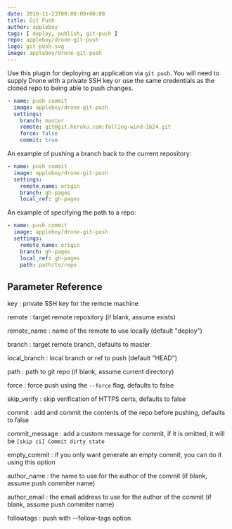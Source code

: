 ```yaml
---
date: 2019-11-23T00:00:00+00:00
title: Git Push
author: appleboy
tags: [ deploy, publish, git-push ]
repo: appleboy/drone-git-push
logo: git-push.svg
image: appleboy/drone-git-push
---
```


Use this plugin for deploying an application via `git push`. You will need to
supply Drone with a private SSH key or use the same credentials as the cloned
repo to being able to push changes.

```yaml
- name: push commit
  image: appleboy/drone-git-push
  settings:
    branch: master
    remote: git@git.heroku.com:falling-wind-1624.git
    force: false
    commit: true
```

An example of pushing a branch back to the current repository:

```yaml
- name: push commit
  image: appleboy/drone-git-push
  settings:
    remote_name: origin
    branch: gh-pages
    local_ref: gh-pages
```

An example of specifying the path to a repo:

```yaml
- name: push commit
  image: appleboy/drone-git-push
  settings:
    remote_name: origin
    branch: gh-pages
    local_ref: gh-pages
    path: path/to/repo
```

## Parameter Reference

key
: private SSH key for the remote machine

remote
: target remote repository (if blank, assume exists)

remote_name
: name of the remote to use locally (default "deploy")

branch
: target remote branch, defaults to master

local_branch
: local branch or ref to push (default "HEAD")

path
: path to git repo (if blank, assume current directory)

force
: force push using the `--force` flag, defaults to false

skip_verify
: skip verification of HTTPS certs, defaults to false

commit
: add and commit the contents of the repo before pushing, defaults to false

commit_message
: add a custom message for commit, if it is omitted, it will be `[skip ci] Commit dirty state`

empty_commit
: if you only want generate an empty commit, you can do it using this option

author_name
: the name to use for the author of the commit (if blank, assume push commiter name)

author_email
: the email address to use for the author of the commit (if blank, assume push commiter name)

followtags
: push with --follow-tags option
